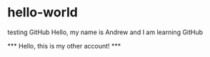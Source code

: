 # hello-world
testing GitHub
Hello, my name is Andrew and I am learning GitHub

*** Hello, this is my other account! ***